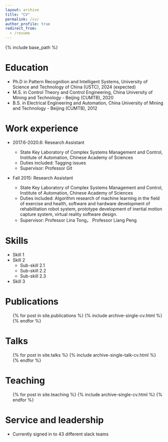 ```yaml
---
layout: archive
title: "CV"
permalink: /cv/
author_profile: true
redirect_from:
  - /resume
---
```


{% include base_path %}

Education
======
* Ph.D in Pattern Recognition and Intelligent Systems, University of Science and Technology of China (USTC), 2024 (expected)
* M.S. in Control Theory and Control Engineering, China University of Mining and Technology - Beijing (CUMTB), 2020
* B.S. in Electrical Engineering and Automation, China University of Mining and Technology - Beijing (CUMTB), 2012

Work experience
======
* 2017.6-2020.6: Research Assistant
  * State Key Laboratory of Complex Systems Management and Control, Institute of Automation, Chinese Academy of Sciences
  * Duties included: Tagging issues
  * Supervisor: Professor Git

* Fall 2015: Research Assistant
  * State Key Laboratory of Complex Systems Management and Control, Institute of Automation, Chinese Academy of Sciences
  * Duties included: Algorithm research of machine learning in the field of exercise and health, software and hardware development of rehabilitation robot system, prototype development of inertial motion capture system, virtual reality software design.
  * Supervisor: Professor Lina Tong， Professor Liang Peng
  
Skills
======
* Skill 1
* Skill 2
  * Sub-skill 2.1
  * Sub-skill 2.2
  * Sub-skill 2.3
* Skill 3

Publications
======
  <ul>{% for post in site.publications %}
    {% include archive-single-cv.html %}
  {% endfor %}</ul>
  
Talks
======
  <ul>{% for post in site.talks %}
    {% include archive-single-talk-cv.html %}
  {% endfor %}</ul>
  
Teaching
======
  <ul>{% for post in site.teaching %}
    {% include archive-single-cv.html %}
  {% endfor %}</ul>
  
Service and leadership
======
* Currently signed in to 43 different slack teams
